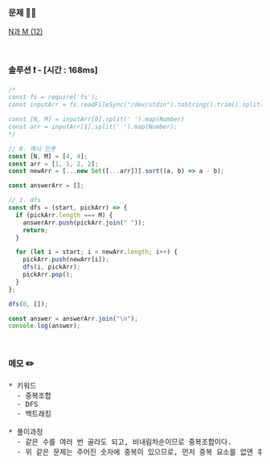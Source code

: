 ### 문제 🤨❔

[N과 M (12)](https://www.acmicpc.net/problem/15666)

<br>

### 솔루션 ❗️ - [시간 : 168ms]

```js
/*
const fs = require('fs');
const inputArr = fs.readFileSync("/dev/stdin").toString().trim().split("\n");

const [N, M] = inputArr[0].split(' ').map(Number)
const arr = inputArr[1].split(' ').map(Number);
*/

// 0. 예시 인풋
const [N, M] = [4, 4];
const arr = [1, 1, 2, 2];
const newArr = [...new Set([...arr])].sort((a, b) => a - b);

const answerArr = [];

// 1. dfs
const dfs = (start, pickArr) => {
  if (pickArr.length === M) {
    answerArr.push(pickArr.join(" "));
    return;
  }

  for (let i = start; i < newArr.length; i++) {
    pickArr.push(newArr[i]);
    dfs(i, pickArr);
    pickArr.pop();
  }
};

dfs(0, []);

const answer = answerArr.join("\n");
console.log(answer);
```

<br>

### 메모 ✏️

<pre>
* 키워드
  - 중복조합
  - DFS
  - 백트래킹

* 풀이과정
  - 같은 수를 여러 번 골라도 되고, 비내림차순이므로 중복조합이다.
  - 위 같은 문제는 주어진 숫자에 중복이 있으므로, 먼저 중복 요소를 없앤 후 dfs 를 돌려야 함.
</pre>

